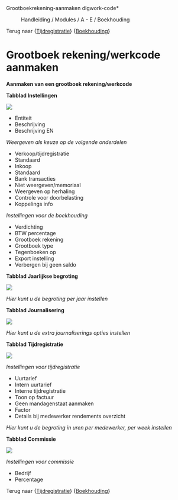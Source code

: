 <properties>
	<page>
		<title>Grootboekrekening-aanmaken</title>
		<description>Grootboekrekening-aanmaken</description>
		<context>dlgwork-code*</context>
	</page>
	<menu>
		<position>Handleiding / Modules / A - E / Boekhouding</position>
		<title>Grootboekrekening aanmaken</title>
	</menu>
</properties>

Terug naar {[Tijdregistratie](http://hybridsaas.support/pages/handleiding/modules/P-Z/tijdregistratie/tijdregistratie)} {[Boekhouding](http://hybridsaas.support/pages/handleiding/modules/A-E/boekhouding/boekhouding)}
# Grootboek rekening/werkcode aanmaken #

**Aanmaken van een grootboek rekening/werkcode**

**Tabblad Instellingen**

![](images/grootboekrekening-instellingen.JPG) 

- Entiteit
- Beschrijving
- Beschrijving EN

*Weergeven als keuze op de volgende onderdelen*

- Verkoop/tijdregistratie
- Standaard
- Inkoop
- Standaard
- Bank transacties
- Niet weergeven/memoriaal
- Weergeven op herhaling
- Controle voor doorbelasting
- Koppelings info

*Instellingen voor de boekhouding*

- Verdichting
- BTW percentage
- Grootboek rekening
- Grootboek type
- Tegenboeken op
- Export instelling
- Verbergen bij geen saldo 

**Tabblad Jaarlijkse begroting**

![](images/grootboekrekening-jaarlijksebegroting.JPG) 

*Hier kunt u de begroting per jaar instellen*


**Tabblad Journalisering**

![](images/grootboekrekening-journalisering.JPG) 

*Hier kunt u de extra journaliserings opties instellen*


**Tabblad Tijdregistratie**

![](images/grootboekrekening-tijdregistratie.JPG) 

*Instellingen voor tijdregistratie*

- Uurtarief
- Intern uurtarief
- Interne tijdregistratie
- Toon op factuur
- Geen mandagenstaat aanmaken
- Factor
- Details bij medewerker rendements overzicht

*Hier kunt u de begroting in uren per medewerker, per week instellen*

**Tabblad Commissie**

![](images/grootboekrekening-commissie.JPG)

*Instellingen voor commissie*

- Bedrijf
- Percentage

Terug naar {[Tijdregistratie](http://hybridsaas.support/pages/handleiding/modules/P-Z/tijdregistratie/tijdregistratie)} {[Boekhouding](http://hybridsaas.support/pages/handleiding/modules/A-E/boekhouding/boekhouding)}